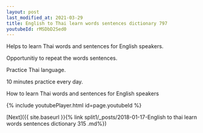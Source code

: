 ```yaml
---
layout: post
last_modified_at: 2021-03-29
title: English to Thai learn words sentences dictionary 797 
youtubeId: rMSDbD2Sed0
---
```

 
 
Helps to learn Thai words and sentences for English speakers.

Opportunitiy to repeat the words sentences. 

Practice Thai language. 
 
10 minutes practice every day. 
 
How to learn Thai words and sentences for English speakers 
 
{% include youtubePlayer.html id=page.youtubeId %}
 
 
[Next]({{ site.baseurl }}{% link  split1/_posts/2018-01-17-English to thai learn words sentences dictionary 315 .md%})
 
